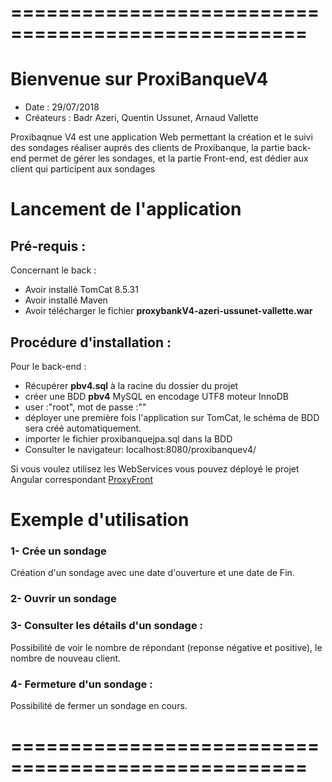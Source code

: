 # ===================================================

# Bienvenue sur ProxiBanqueV4
* Date : 29/07/2018
* Créateurs : Badr Azeri, Quentin Ussunet, Arnaud Vallette

Proxibaqnue V4 est une application Web permettant la création et le suivi des sondages réaliser auprés des clients de Proxibanque, la partie back-end permet de gérer les sondages, et la partie Front-end, est dédier aux client qui participent aux sondages


# Lancement de l'application

## Pré-requis :
Concernant le back :
* Avoir installé TomCat 8.5.31
* Avoir installé Maven
* Avoir télécharger le fichier **proxybankV4-azeri-ussunet-vallette.war**



## Procédure d'installation :

Pour le back-end :

* Récupérer **pbv4.sql** à la racine du dossier du projet
* créer une BDD **pbv4** MySQL en encodage UTF8 moteur InnoDB
* user :"root", mot de passe :""
* déployer une première fois l'application sur TomCat, le schéma de BDD sera créé automatiquement.
* importer le fichier proxibanquejpa.sql dans la BDD
* Consulter le navigateur: localhost:8080/proxibanquev4/

Si vous voulez utilisez les WebServices vous pouvez déployé le projet Angular correspondant
[ProxyFront](https://github.com/AV-DV-87/proxyfront)


# Exemple d'utilisation

### 1- Crée un sondage
Création d'un sondage avec une date d'ouverture et une date de Fin.

### 2- Ouvrir un sondage

### 3- Consulter les détails d'un sondage :
Possibilité de voir le nombre de répondant (reponse négative et positive), le nombre de nouveau client.

### 4- Fermeture d'un sondage :
Possibilité de fermer un sondage en cours.

# ===================================================
